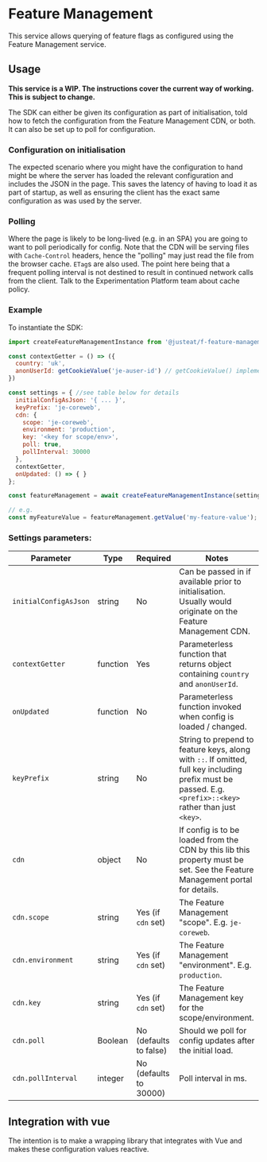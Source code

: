 # Feature Management

This service allows querying of feature flags as configured using the Feature Management service.

## Usage

**This service is a WIP. The instructions cover the current way of working. This is subject to change.**

The SDK can either be given its configuration as part of initialisation, told how to fetch the configuration from the Feature Management CDN, or both.  It can also be set up to poll for configuration.

### Configuration on initialisation

The expected scenario where you might have the configuration to hand might be where the server has loaded the relevant configuration and includes the JSON in the page.  This saves the latency of having to load it as part of startup, as well as ensuring the client has the exact same configuration as was used by the server.

### Polling

Where the page is likely to be long-lived (e.g. in an SPA) you are going to want to poll periodically for config. Note that the CDN will be serving files with `Cache-Control` headers, hence the "polling" may just read the file from the browser cache.  `ETag`s are also used.  The point here being that a frequent polling interval is not destined to result in continued network calls from the client.  Talk to the Experimentation Platform team about cache policy.

### Example

To instantiate the SDK:

```javascript
import createFeatureManagementInstance from '@justeat/f-feature-management';

const contextGetter = () => ({
  country: 'uk',
  anonUserId: getCookieValue('je-auser-id') // getCookieValue() implementation to be provided by integrator
})

const settings = { //see table below for details
  initialConfigAsJson: '{ ... }',
  keyPrefix: 'je-coreweb',
  cdn: {
    scope: 'je-coreweb',
    environment: 'production',
    key: '<key for scope/env>',
    poll: true,
    pollInterval: 30000
  },  
  contextGetter,
  onUpdated: () => { }
};

const featureManagement = await createFeatureManagementInstance(settings);

// e.g.
const myFeatureValue = featureManagement.getValue('my-feature-value');
```

### Settings parameters:

|Parameter|Type|Required|Notes|
|--|--|--|--|
|`initialConfigAsJson`|string|No|Can be passed in if available prior to initialisation. Usually would originate on the Feature Management CDN.|
|`contextGetter`|function|Yes|Parameterless function that returns object containing `country` and `anonUserId`.|
|`onUpdated`|function|No|Parameterless function invoked when config is loaded / changed.|
|`keyPrefix`|string|No|String to prepend to feature keys, along with `::`.  If omitted, full key including prefix must be passed.  E.g. `<prefix>::<key>` rather than just `<key>`.|
|`cdn`|object|No|If config is to be loaded from the CDN by this lib this property must be set. See the Feature Management portal for details.|
|`cdn.scope`|string|Yes (if `cdn` set)|The Feature Management "scope". E.g. `je-coreweb`.|
|`cdn.environment`|string|Yes (if `cdn` set)|The Feature Management "environment". E.g. `production`.|
|`cdn.key`|string|Yes (if `cdn` set)|The Feature Management key for the scope/environment.|
|`cdn.poll`|Boolean|No (defaults to false)|Should we poll for config updates after the initial load.|
|`cdn.pollInterval`|integer|No (defaults to 30000)|Poll interval in ms.|

## Integration with vue
The intention is to make a wrapping library that integrates with Vue and makes these configuration values reactive.
